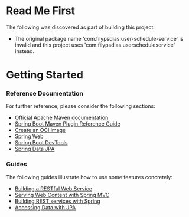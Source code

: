 # Read Me First
The following was discovered as part of building this project:

* The original package name 'com.filypsdias.user-schedule-service' is invalid and this project uses 'com.filypsdias.userscheduleservice' instead.

# Getting Started

### Reference Documentation
For further reference, please consider the following sections:

* [Official Apache Maven documentation](https://maven.apache.org/guides/index.html)
* [Spring Boot Maven Plugin Reference Guide](https://docs.spring.io/spring-boot/docs/2.7.8-SNAPSHOT/maven-plugin/reference/html/)
* [Create an OCI image](https://docs.spring.io/spring-boot/docs/2.7.8-SNAPSHOT/maven-plugin/reference/html/#build-image)
* [Spring Web](https://docs.spring.io/spring-boot/docs/2.7.8-SNAPSHOT/reference/htmlsingle/#web)
* [Spring Boot DevTools](https://docs.spring.io/spring-boot/docs/2.7.8-SNAPSHOT/reference/htmlsingle/#using.devtools)
* [Spring Data JPA](https://docs.spring.io/spring-boot/docs/2.7.8-SNAPSHOT/reference/htmlsingle/#data.sql.jpa-and-spring-data)

### Guides
The following guides illustrate how to use some features concretely:

* [Building a RESTful Web Service](https://spring.io/guides/gs/rest-service/)
* [Serving Web Content with Spring MVC](https://spring.io/guides/gs/serving-web-content/)
* [Building REST services with Spring](https://spring.io/guides/tutorials/rest/)
* [Accessing Data with JPA](https://spring.io/guides/gs/accessing-data-jpa/)

